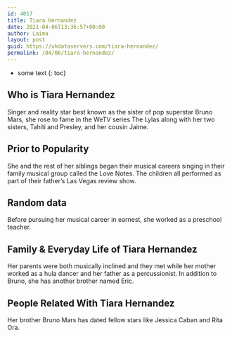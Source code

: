 ```yaml
---
id: 4017
title: Tiara Hernandez
date: 2021-04-06T13:36:57+00:00
author: Laima
layout: post
guid: https://ukdataservers.com/tiara-hernandez/
permalink: /04/06/tiara-hernandez/
---
```


* some text
{: toc}


## Who is Tiara Hernandez
                  
                  
                  
Singer and reality star best known as the sister of pop superstar Bruno Mars, she rose to fame in the WeTV series The Lylas along with her two sisters, Tahiti and Presley, and her cousin Jaime.
                  
              
            
              
            
                
                
                
## Prior to Popularity
                  
                  
                  
She and the rest of her siblings began their musical careers singing in their family musical group called the Love Notes. The children all performed as part of their father&#8217;s Las Vegas review show.
                  
              
            
              
            
                
                
                
## Random data
                  
                  
                  
Before pursuing her musical career in earnest, she worked as a preschool teacher.
                  
              
            
              
            
                
                
                
## Family & Everyday Life of Tiara Hernandez
                  
                  
                  
Her parents were both musically inclined and they met while her mother worked as a hula dancer and her father as a percussionist. In addition to Bruno, she has another brother named Eric.
                  
              
            
              
            
                
                
                
## People Related With Tiara Hernandez
                  
                  
                  
Her brother Bruno Mars has dated fellow stars like Jessica Caban and Rita Ora.
                  
              
            
              
            
                
              
            
              
              
            
            
              
            
          
          
          